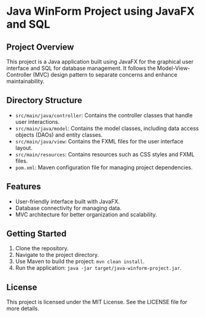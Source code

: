 # Java WinForm Project using JavaFX and SQL

## Project Overview
This project is a Java application built using JavaFX for the graphical user interface and SQL for database management. It follows the Model-View-Controller (MVC) design pattern to separate concerns and enhance maintainability.

## Directory Structure
- `src/main/java/controller`: Contains the controller classes that handle user interactions.
- `src/main/java/model`: Contains the model classes, including data access objects (DAOs) and entity classes.
- `src/main/java/view`: Contains the FXML files for the user interface layout.
- `src/main/resources`: Contains resources such as CSS styles and FXML files.
- `pom.xml`: Maven configuration file for managing project dependencies.

## Features
- User-friendly interface built with JavaFX.
- Database connectivity for managing data.
- MVC architecture for better organization and scalability.

## Getting Started
1. Clone the repository.
2. Navigate to the project directory.
3. Use Maven to build the project: `mvn clean install`.
4. Run the application: `java -jar target/java-winform-project.jar`.

## License
This project is licensed under the MIT License. See the LICENSE file for more details.